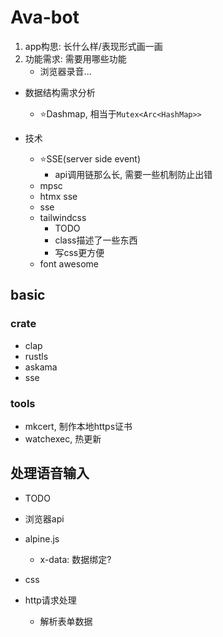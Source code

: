 # Ava-bot

1. app构思: 长什么样/表现形式画一画
2. 功能需求: 需要用哪些功能
    - 浏览器录音...


- 数据结构需求分析
    * ⭐Dashmap, 相当于`Mutex<Arc<HashMap>>`


- 技术
    * ⭐SSE(server side event)
        + api调用链那么长, 需要一些机制防止出错
    * mpsc
    * htmx sse
    * sse
    * tailwindcss
        + TODO
        + class描述了一些东西
        + 写css更方便
    * font awesome
    
## basic

### crate

- clap
- rustls
- askama
- sse

### tools

- mkcert, 制作本地https证书
- watchexec, 热更新

## 处理语音输入

- TODO
- 浏览器api
- alpine.js
    * x-data: 数据绑定?
- css

- http请求处理
    * 解析表单数据





